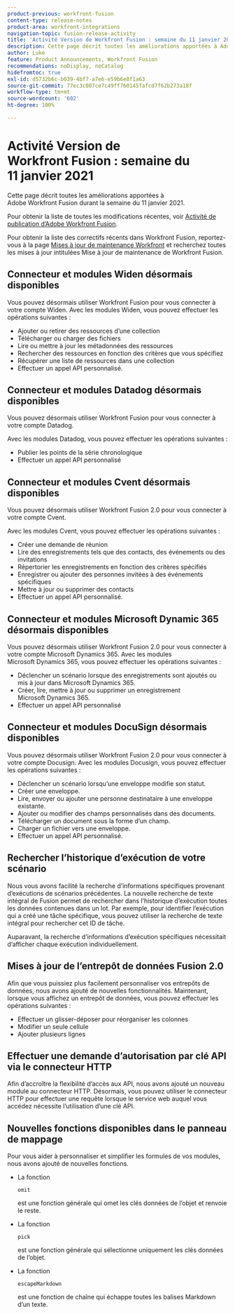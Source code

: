 ```yaml
---
product-previous: workfront-fusion
content-type: release-notes
product-area: workfront-integrations
navigation-topic: fusion-release-activity
title: 'Activité Version de Workfront Fusion : semaine du 11 janvier 2021'
description: Cette page décrit toutes les améliorations apportées à Adobe Workfront Fusion durant la semaine du 11 janvier 2021.
author: Luke
feature: Product Announcements, Workfront Fusion
recommendations: noDisplay, noCatalog
hidefromtoc: true
exl-id: d5732b6c-b039-4bf7-a7e6-e59b6e8f1a63
source-git-commit: 77ec3c007ce7c49ff760145fafcd7f62b273a18f
workflow-type: tm+mt
source-wordcount: '602'
ht-degree: 100%

---
```


# Activité Version de Workfront Fusion : semaine du 11 janvier 2021

Cette page décrit toutes les améliorations apportées à Adobe Workfront Fusion durant la semaine du 11 janvier 2021.

Pour obtenir la liste de toutes les modifications récentes, voir [Activité de publication d’Adobe Workfront Fusion](/help/workfront-fusion/fusion-product-releases/fusion-release-activity.md).

Pour obtenir la liste des correctifs récents dans Workfront Fusion, reportez-vous à la page [Mises à jour de maintenance Workfront](https://experienceleague.adobe.com/docs/workfront-known-issues/releases/current-updates.html) et recherchez toutes les mises à jour intitulées Mise à jour de maintenance de Workfront Fusion.

## Connecteur et modules Widen désormais disponibles

Vous pouvez désormais utiliser Workfront Fusion pour vous connecter à votre compte Widen. Avec les modules Widen, vous pouvez effectuer les opérations suivantes :

* Ajouter ou retirer des ressources d’une collection
* Télécharger ou charger des fichiers
* Lire ou mettre à jour les métadonnées des ressources
* Rechercher des ressources en fonction des critères que vous spécifiez
* Récupérer une liste de ressources dans une collection
* Effectuer un appel API personnalisé.

## Connecteur et modules Datadog désormais disponibles

Vous pouvez désormais utiliser Workfront Fusion pour vous connecter à votre compte Datadog.

Avec les modules Datadog, vous pouvez effectuer les opérations suivantes :

* Publier les points de la série chronologique
* Effectuer un appel API personnalisé

## Connecteur et modules Cvent désormais disponibles

Vous pouvez désormais utiliser Workfront Fusion 2.0 pour vous connecter à votre compte Cvent.

Avec les modules Cvent, vous pouvez effectuer les opérations suivantes :

* Créer une demande de réunion
* Lire des enregistrements tels que des contacts, des événements ou des invitations
* Répertorier les enregistrements en fonction des critères spécifiés
* Enregistrer ou ajouter des personnes invitées à des événements spécifiques
* Mettre à jour ou supprimer des contacts
* Effectuer un appel API personnalisé.


## Connecteur et modules Microsoft Dynamic 365 désormais disponibles

Vous pouvez désormais utiliser Workfront Fusion 2.0 pour vous connecter à votre compte Microsoft Dynamics 365. Avec les modules Microsoft Dynamics 365, vous pouvez effectuer les opérations suivantes :

* Déclencher un scénario lorsque des enregistrements sont ajoutés ou mis à jour dans Microsoft Dynamics 365.
* Créer, lire, mettre à jour ou supprimer un enregistrement Microsoft Dynamics 365.
* Effectuer un appel API personnalisé

## Connecteur et modules DocuSign désormais disponibles

Vous pouvez désormais utiliser Workfront Fusion 2.0 pour vous connecter à votre compte Docusign. Avec les modules Docusign, vous pouvez effectuer les opérations suivantes :

* Déclencher un scénario lorsqu’une enveloppe modifie son statut.
* Créer une enveloppe.
* Lire, envoyer ou ajouter une personne destinataire à une enveloppe existante.
* Ajouter ou modifier des champs personnalisés dans des documents.
* Télécharger un document sous la forme d’un champ.
* Charger un fichier vers une enveloppe.
* Effectuer un appel API personnalisé.


## Rechercher l’historique d’exécution de votre scénario

Nous vous avons facilité la recherche d’informations spécifiques provenant d’exécutions de scénarios précédentes. La nouvelle recherche de texte intégral de Fusion permet de rechercher dans l’historique d’exécution toutes les données contenues dans un lot. Par exemple, pour identifier l’exécution qui a créé une tâche spécifique, vous pouvez utiliser la recherche de texte intégral pour rechercher cet ID de tâche.

Auparavant, la recherche d’informations d’exécution spécifiques nécessitait d’afficher chaque exécution individuellement.

## Mises à jour de l’entrepôt de données Fusion 2.0

Afin que vous puissiez plus facilement personnaliser vos entrepôts de données, nous avons ajouté de nouvelles fonctionnalités. Maintenant, lorsque vous affichez un entrepôt de données, vous pouvez effectuer les opérations suivantes :

* Effectuer un glisser-déposer pour réorganiser les colonnes
* Modifier un seule cellule
* Ajouter plusieurs lignes


## Effectuer une demande d’autorisation par clé API via le connecteur HTTP

Afin d’accroître la flexibilité d’accès aux API, nous avons ajouté un nouveau module au connecteur HTTP. Désormais, vous pouvez utiliser le connecteur HTTP pour effectuer une requête lorsque le service web auquel vous accédez nécessite l’utilisation d’une clé API.

## Nouvelles fonctions disponibles dans le panneau de mappage

Pour vous aider à personnaliser et simplifier les formules de vos modules, nous avons ajouté de nouvelles fonctions.

* La fonction

  ```
  omit
  ```

  est une fonction générale qui omet les clés données de l’objet et renvoie le reste.
* La fonction

  ```
  pick
  ```

  est une fonction générale qui sélectionne uniquement les clés données de l’objet.
* La fonction

  ```
  escapeMarkdown
  ```

  est une fonction de chaîne qui échappe toutes les balises Markdown d’un texte.
